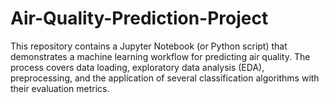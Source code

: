 # Air-Quality-Prediction-Project
This repository contains a Jupyter Notebook (or Python script) that demonstrates a machine learning workflow for predicting air quality. The process covers data loading, exploratory data analysis (EDA), preprocessing, and the application of several classification algorithms with their evaluation metrics.
